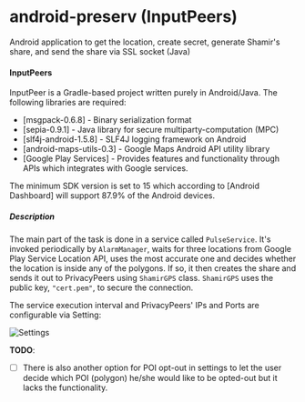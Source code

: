 android-preserv (InputPeers)
===============

Android application to get the location, create secret, generate Shamir's share, and send the share via SSL socket (Java)

####  InputPeers
InputPeer is a Gradle-based project written purely in Android/Java. The following libraries are required:
 
 - [msgpack-0.6.8] - Binary serialization format
 - [sepia-0.9.1] - Java library for secure multiparty-computation (MPC)
 - [slf4j-android-1.5.8] - SLF4J logging framework on Android
 - [android-maps-utils-0.3] - Google Maps Android API utility library
 - [Google Play Services] - Provides features and functionality through APIs which integrates with Google services.
 
The minimum SDK version is set to 15 which according to [Android Dashboard] will support 87.9% of the Android devices.

##### Description
The main part of the task is done in a service called `PulseService`. It's invoked periodically by `AlarmManager`, waits for three locations from Google Play Service Location API, uses the most accurate one and decides whether the location is inside any of the polygons. If so, it then creates the share and sends it out to PrivacyPeers using `ShamirGPS` class. `ShamirGPS` uses the public key, `"cert.pem"`, to secure the connection.

The service execution interval and PrivacyPeers' IPs and Ports are configurable via Setting:

![Settings][img-setting]

**TODO**:
 - [ ] There is also another option for POI opt-out in settings to let the user decide which POI (polygon) he/she would like to be opted-out but it lacks the functionality.


[img-setting]:https://dl.dropboxusercontent.com/u/169649705/Henrik/screenshot-settings.png  "Settings activity"
